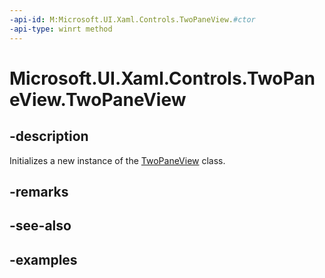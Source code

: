```yaml
---
-api-id: M:Microsoft.UI.Xaml.Controls.TwoPaneView.#ctor
-api-type: winrt method
---
```


<!-- Method syntax.
public TwoPaneView.TwoPaneView()
-->

# Microsoft.UI.Xaml.Controls.TwoPaneView.TwoPaneView

## -description

Initializes a new instance of the [TwoPaneView](twopaneview.md) class.

## -remarks

## -see-also

## -examples


